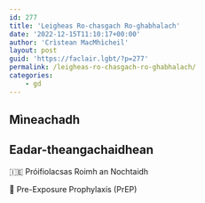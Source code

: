```yaml
---
id: 277
title: 'Leigheas Ro-chasgach Ro-ghabhalach'
date: '2022-12-15T11:10:17+00:00'
author: 'Crìstean MacMhìcheil'
layout: post
guid: 'https://faclair.lgbt/?p=277'
permalink: /leigheas-ro-chasgach-ro-ghabhalach/
categories:
    - gd
---
```


## Mìneachadh

## Eadar-theangachaidhean

&#x1f1ee;&#x1f1ea; Próifiolacsas Roimh an Nochtaidh

&#x1f3f4;&#xe0067;&#xe0062;&#xe0065;&#xe006e;&#xe0067;&#xe007f; Pre-Exposure Prophylaxis (PrEP)
